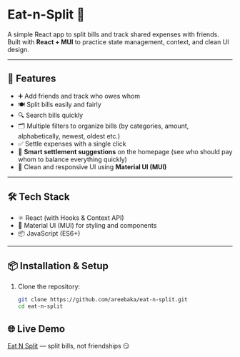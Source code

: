 # Eat-n-Split 💸

A simple React app to split bills and track shared expenses with friends.  
Built with **React + MUI** to practice state management, context, and clean UI design.

---

## 🚀 Features
- ➕ Add friends and track who owes whom  
- 🍽️ Split bills easily and fairly  
- 🔍 Search bills quickly  
- 🗂️ Multiple filters to organize bills (by categories, amount, alphabetically, newest, oldest etc.)  
- ✅ Settle expenses with a single click  
- 🤝 **Smart settlement suggestions** on the homepage (see who should pay whom to balance everything quickly)  
- 🎨 Clean and responsive UI using **Material UI (MUI)**  

---

## 🛠️ Tech Stack
- ⚛️ React (with Hooks & Context API)  
- 🎨 Material UI (MUI) for styling and components  
- 📦 JavaScript (ES6+)  

---

## 📦 Installation & Setup

1. Clone the repository:
   ```bash
   git clone https://github.com/areebaka/eat-n-split.git
   cd eat-n-split

## 🌐 Live Demo
[Eat N Split](https://eat-n-split-five-kappa.vercel.app/) — split bills, not friendships 😏


